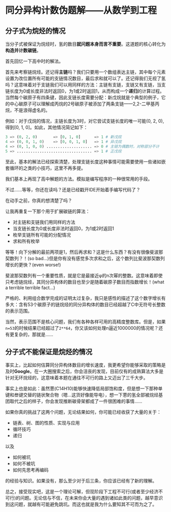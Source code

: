 # 同分异构计数伪题解——从数学到工程 #

## 分子式为烷烃的情况 ##

当分子式被保证为烷烃时，氢的数目**就问题本身而言不重要**。这道题的核心转化为**构造并计数碳链**。

首先回忆一下高中时的解法。

首先来考察链烷烃。还记得**主链**吗？我们只要用一个数组表达主链，其中每个元素设置为改位置所有可能的支链情况数目，最后求和就可以了。还记得我们无视了氢吗？这意味着对于支链我们可以用同样的方法：主链有支链，支链又有支链，当支链长度为0或长度非法时返回0，为1或2时返回1，从而构成一个**递归**的计算过程。当然每个碳原子有四条键，因此支链长度需要分配：新戊烷就是个典型的例子，它的中心碳原子可以理解成丙烷的2号碳原子被添加了两条支链——2,2-二甲基丙烷，不是浪得虚名的。

例如：对于戊烷的情况，主链长度为3时，对它尝试支链长度的唯一可能(0, 2, 0), 得到[0, 1, 0]。如此，其他情况简记如下：

```Python
3 => (0, 2, 0)       => [0, 1, 0]      => 1 # 新戊烷
4 => (0, 0, 1, 0)    => [0, 0, 1, 0]   => 1 # 异戊烷
4 => (0, 1, 0, 0) .................... => 0 # 主链为偶数时，对称部分不计
5 => ................................. => 1 # 正戊烷
```

至此，基本的解法已经探索清楚，处理支链长度这种事情可能需要使用一些诸如嵌套循环的之类的小技巧，这里不再多提。

我们基本上再现了高中解题的方法。模拟是编写程序的一种很常用的手段。

不过……等等，你还在读吗？还是已经戳开IDE开始着手编写代码了？

在动手之前，你真的想清楚了吗？

让我再重复一下那个用于扩展碳链的算法：

+ 对主链和支链我们用同样的方法
+ 当支链长度为0或长度非法时返回0，为1或2时返回1
+ 枚举支链所有可能的分配情况
+ 求和所有枚举

等等！向下分解的最前两项是1，然后再求和？这是什么东西？有没有很像斐波那契数列？！(so bad...)但是你有没有感觉多次求和之后，这个数列比斐波那契数列增长的更快？(even worse!)

斐波那契数列有一个重要性质，就是它是最接近φ的n次幂的整数。这意味着即使只考虑链烷烃，其同分异构体的数目也至少是随着碳原子数目而指数增长！(what a terrible terrible fact...)

严格的、利用组合数学完成的证明太过复杂，我只是感性的描述了这个数字增长有多大：含有53个碳原子的链烷烃的同分异构体的数目已经超越了C中无符号长整数的表示范围。

当然，表示范围不是核心问题，我们有各种各样可用的高精度整数库。但是，如果`n=53`的时候结果已经超过了`2**64`，你又该如何处理n逼近1000000的情况呢？还有更复杂的，那就是……

## 分子式不能保证是烷烃的情况 ##

事实上，比起如何估算同分异构体数目的增长速度，我更希望你能够采取的策略是及时**Google**。在一大圈搜索之后，你会沮丧的发现，目前仅有的成熟算法大多是针对无环烷烃的，这意味着本题在通往不可行的路上又迈出了三千大步。

事实上也是如此：虽然蒽(C14H10)能够快速降低局部饱和度，但是想一下那种单键和叁键交替的链状聚合物（嗯...这货好像能导电），想一下蒽的氢全部被烷烃基团取代之后的样子，你会发现推断碳骨架都成了一件很困难的事情……

如果你真的挑战了这两个问题，无论结果如何，你可能已经收获了大量的关于：

+ 链表、树、图的性质、实现与应用
+ 循环技巧
+ 递归

以及

+ 如何被坑
+ 如何不被坑
+ 如何先思考再编码

的经验与知识。如果没有，那么至少对于后三条，你应该已经有了新的理解。

总之，接受现实吧，这是一个理论可解，但现阶段下工程不可行(或者至少经济不可行)的问题。无论信与不信，在未来你会大量的遇到诸如此类的问题，越早意识到这问题，就越有可能避免跳坑。而这也就是我为什么要知其不可而为之了。
